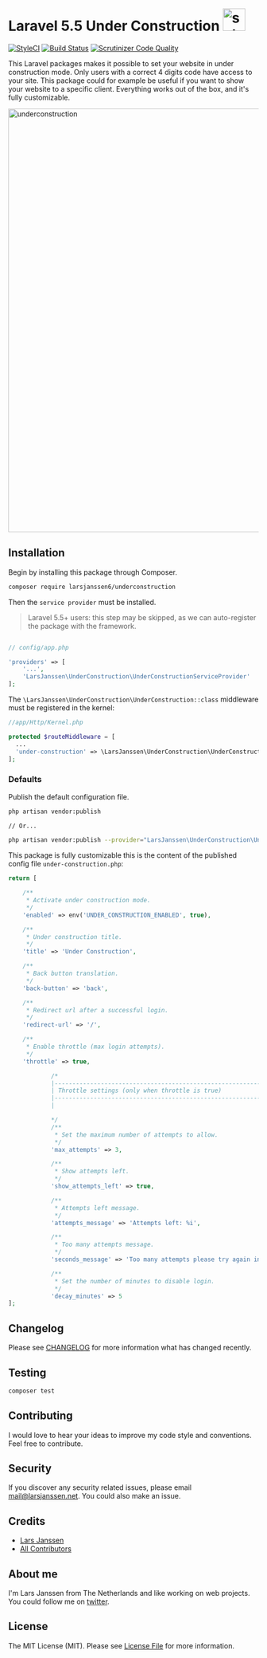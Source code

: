# Laravel 5.5 Under Construction <img width="45" alt="schermafbeelding 2017-09-27 om 23 08 12" src="https://user-images.githubusercontent.com/7254997/30937972-c9632d04-a3d8-11e7-87f3-c44ce2b86d24.png">

[![StyleCI](https://styleci.io/repos/104500164/shield)](https://styleci.io/repos/104500164)
[![Build Status](https://scrutinizer-ci.com/g/larsjanssen6/underconstruction/badges/build.png?b=master)](https://scrutinizer-ci.com/g/larsjanssen6/underconstruction/build-status/master)
[![Scrutinizer Code Quality](https://scrutinizer-ci.com/g/larsjanssen6/underconstruction/badges/quality-score.png?b=master)](https://scrutinizer-ci.com/g/larsjanssen6/underconstruction/?branch=master)

This Laravel packages makes it possible to set your website in under construction mode. Only users with a correct 4 digits code have access to your site. This package could for example be useful if you want to show your website to a specific client. Everything works out of the box, and it's fully customizable.

<img width="850" alt="underconstruction" src="https://user-images.githubusercontent.com/7254997/30869205-d96d9962-a2e0-11e7-9044-0a7ff708e6c3.png">

## Installation

Begin by installing this package through Composer.

```bash
composer require larsjanssen6/underconstruction
```

Then the  ```service provider``` must be installed.

> Laravel 5.5+ users: this step may be skipped, as we can auto-register the package with the framework.

```php

// config/app.php

'providers' => [
    '...',
    'LarsJanssen\UnderConstruction\UnderConstructionServiceProvider'
];
```

The ```\LarsJanssen\UnderConstruction\UnderConstruction::class``` middleware must be registered in the kernel:

```php
//app/Http/Kernel.php

protected $routeMiddleware = [
  ...
  'under-construction' => \LarsJanssen\UnderConstruction\UnderConstruction::class,
];
```

### Defaults

Publish the default configuration file.

```bash
php artisan vendor:publish

// Or...

php artisan vendor:publish --provider="LarsJanssen\UnderConstruction\UnderConstructionServiceProvider"
```


This package is fully customizable this is the content of the published config file `under-construction.php`:

```php
return [

    /**
     * Activate under construction mode.
     */
    'enabled' => env('UNDER_CONSTRUCTION_ENABLED', true),

    /**
     * Under construction title.
     */
    'title' => 'Under Construction',

    /**
     * Back button translation.
     */
    'back-button' => 'back',

    /**
     * Redirect url after a successful login.
     */
    'redirect-url' => '/',

    /**
     * Enable throttle (max login attempts).
     */
    'throttle' => true,

            /*
            |--------------------------------------------------------------------------
            | Throttle settings (only when throttle is true)
            |--------------------------------------------------------------------------
            |

            */
            /**
             * Set the maximum number of attempts to allow.
             */
            'max_attempts' => 3,

            /**
             * Show attempts left.
             */
            'show_attempts_left' => true,

            /**
             * Attempts left message.
             */
            'attempts_message' => 'Attempts left: %i',

            /**
             * Too many attempts message.
             */
            'seconds_message' => 'Too many attempts please try again in %i seconds.',

            /**
             * Set the number of minutes to disable login.
             */
            'decay_minutes' => 5
];
```

## Changelog

Please see [CHANGELOG](CHANGELOG.md) for more information what has changed recently.

## Testing

``` bash
composer test
```

## Contributing

I would love to hear your ideas to improve my code style and conventions. Feel free to contribute.

## Security

If you discover any security related issues, please email mail@larsjanssen.net. You could also make an issue. 

## Credits

- [Lars Janssen](https://github.com/larsjanssen6)
- [All Contributors](../../contributors)

## About me
I'm Lars Janssen from The Netherlands and like working on web projects. You could
follow me on <a href="https://twitter.com/larsjansse">twitter</a>.

## License

The MIT License (MIT). Please see [License File](LICENSE.md) for more information.
